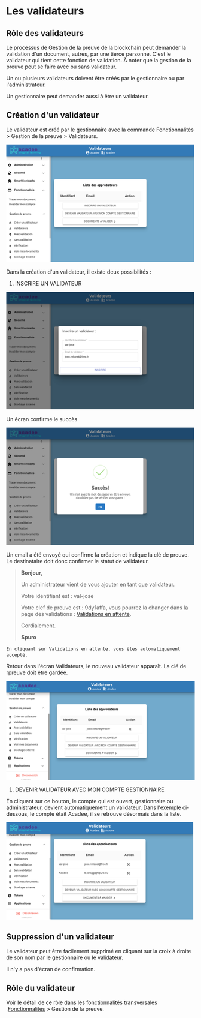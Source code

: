 # Les validateurs

## Rôle des validateurs

Le processus de Gestion de la preuve de la blockchain peut demander la validation d'un document, autres, par une tierce personne. C'est le validateur qui tient cette fonction de validation. À noter que la gestion de la preuve peut se faire avec ou sans validateur.

Un ou plusieurs validateurs doivent être créés par le gestionnaire ou par l'administrateur.

Un gestionnaire peut demander aussi à être un validateur.

## Création d'un validateur

Le validateur est créé par le gestionnaire avec la commande Fonctionnalités &gt; Gestion de la preuve &gt; Validateurs.

![Dans Fonctionnalit&#xE9;s &amp;gt; Gestion de preuve &amp;gt; Validateurs, cr&#xE9;ation d&apos;un validateur.](../.gitbook/assets/v19-validateur.png)

Dans la création d'un validateur, il existe deux possibilités :

1. INSCRIRE UN VALIDATEUR

![Dans Fonctionnalit&#xE9;s &amp;gt; Gestion de preuve &amp;gt; Validateurs, inscrire un validateur](../.gitbook/assets/v19-validateur-inscrire.png)

Un écran confirme le succès

![Dans Fonctionnalit&#xE9;s &amp;gt; Gestion de preuve &amp;gt; Validateurs, inscription avec succ&#xE8;s et email.](../.gitbook/assets/v19-validateur-inscrire-succes.png)

Un email a été envoyé qui confirme la création et indique la clé de preuve. Le destinataire doit donc confirmer le statut de validateur.

> **Bonjour,**
>
> Un administrateur vient de vous ajouter en tant que validateur.
>
> Votre identifiant est : val-jose
>
> Votre clef de preuve est : 9dy1affa, vous pourrez la changer dans la page des validations : [Validations en attente](http://vps-0580879e.vps.ovh.net/KageSecure/SignatureCollaborative/Fonctionnalités/GestionDePreuve/Validation).
>
> Cordialement.
>
> **Spuro**

```text
En cliquant sur Validations en attente, vous êtes automatiquement accepté.
```

Retour dans l'écran Validateurs, le nouveau validateur apparaît. La clé de rpreuve doit être gardée.

![](../.gitbook/assets/v19-validateur-nouveau.png)

1. DEVENIR VALIDATEUR AVEC MON COMPTE GESTIONNAIRE

En cliquant sur ce bouton, le compte qui est ouvert, gestionnaire ou administrateur, devient automatiquement un validateur. Dans l'exemple ci-dessous, le compte était Acadee, il se retrouve désormais dans la liste.

![](../.gitbook/assets/v19-validateur-transformation-compte.png)

## Suppression d'un validateur

Le validateur peut être facilement supprimé en cliquant sur la croix à droite de son nom par le gestionnaire ou le validateur.

Il n'y a pas d'écran de confirmation.

## Rôle du validateur

Voir le détail de ce rôle dans les fonctionnalités transversales :[Fonctionnalités](validateur.md) &gt; Gestion de la preuve.

